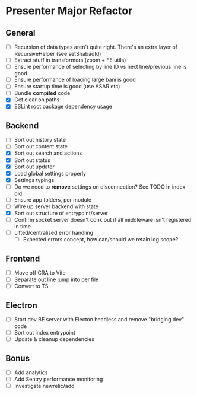 # Presenter Major Refactor

## General

- [ ] Recursion of data types aren't quite right. There's an extra layer of RecursiveHelper (see setShabadId)
- [ ] Extract stuff in transformers (zoom + FE utils)
- [ ] Ensure performance of selecting by line ID vs next line/previous line is good
- [ ] Ensure performance of loading large bani is good
- [ ] Ensure startup time is good (use ASAR etc)
- [ ] Bundle **compiled** code
- [x] Get clear on paths
- [x] ESLint root package dependency usage

## Backend

- [ ] Sort out history state
- [ ] Sort out content state
- [x] Sort out search and actions
- [x] Sort out status
- [x] Sort out updater
- [x] Load global settings properly
- [x] Settings typings
- [ ] Do we need to **remove** settings on disconnection? See TODO in index-old
- [ ] Ensure app folders, per module
- [ ] Wire up server backend with state
- [x] Sort out structure of entrypoint/server
- [ ] Confirm socket server doesn't conk out if all middleware isn't registered in time
- [ ] Lifted/centralised error handling
  - [ ] Expected errors concept, how can/should we retain log scope?

## Frontend

- [ ] Move off CRA to Vite
- [ ] Separate out line jump into per file
- [ ] Convert to TS

## Electron

- [ ] Start dev BE server with Electon headless and remove "bridging dev" code
- [ ] Sort out index entrypoint
- [ ] Update & cleanup dependencies

## Bonus

- [ ] Add analytics
- [ ] Add Sentry performance monitoring
- [ ] Investigate newrelic/add
